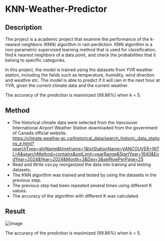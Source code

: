 # KNN-Weather-Predictor
## Description

The project is a academic project that examine the performance of the k-nearest neighbors (KNN) algorithm in rain perdiction.
KNN algorithm is a non-parametric supervised learning method that is used for classification, find k nearest neighbors of a data point, and check the probabilities that it belong to specific categories.

In this project, the model is trained using the datasets from YVR weather station, including the fields such as temperature, humidity, wind direction and weathre etc.
The model is able to predict if it will rain in the next hour at YVR, given the current climate data and the current weather.

The accuracy of the prediction is maximized (99.86%) when k = 5.

## Method
- The historical climate data were selected from the Vancouver International Airport Weather Station downloaded from the government of Canada official website. https://climate.weather.gc.ca/historical_data/search_historic_data_stations_e.html?searchType=stnName&timeframe=1&txtStationName=VANCOUVER+INTL+A&searchMethod=contains&optLimit=yearRange&StartYear=1840&EndYear=2024&Year=2024&Month=3&Day=3&selRowPerPage=25
- Read and Write csv.py reorganized the data into training and testing datasets.
- The KNN algorithm was trained and tested by using the datasets in the previous step.
- The previous step had been repeated several times using different K values.
- The accuracy of the algorithm with different K was calculated.

## Result
![image](https://github.com/Leonartinus/KNN-Weather-Predictor/assets/124462427/f6fd1d2e-42d6-4cb2-adcd-5732b2e6becb)

The accuracy of the prediction is maximized (99.86%) when k = 5.
